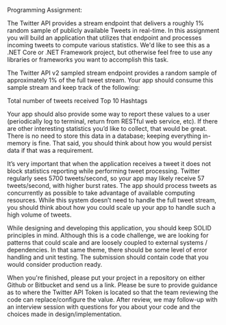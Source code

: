 
Programming Assignment:

The Twitter API provides a stream endpoint that delivers a roughly 1% random sample of publicly available Tweets in real-time. In this assignment you will build an application that utilizes that endpoint 
and processes incoming tweets to compute various statistics. We'd like to see this as a .NET Core or .NET Framework project, but otherwise feel free to use any libraries or frameworks you want to accomplish this task.

The Twitter API v2 sampled stream endpoint provides a random sample of approximately 1% of the full tweet stream. Your app should consume this sample stream and keep track of the following:

Total number of tweets received 
Top 10 Hashtags
 

Your app should also provide some way to report these values to a user (periodically log to terminal, return from RESTful web service, etc). If there are other interesting statistics you’d like to collect, that would be great. There is no need to store this data in a database; keeping everything in-memory is fine. That said, you should think about how you would persist data if that was a requirement.

 

It’s very important that when the application receives a tweet it does not block statistics reporting while performing tweet processing. Twitter regularly sees 5700 tweets/second, so your app may likely receive 57 tweets/second, with higher burst rates. The app should process tweets as concurrently as possible to take advantage of available computing resources. While this system doesn’t need to handle the full tweet stream, you should think about how you could scale up your app to handle such a high volume of tweets.

 

While designing and developing this application, you should keep SOLID principles in mind. Although this is a code challenge, we are looking for patterns that could scale and are loosely coupled to external systems / dependencies. In that same theme, there should be some level of error handling and unit testing. The submission should contain code that you would consider production ready.

 

When you're finished, please put your project in a repository on either Github or Bitbucket and send us a link. Please be sure to provide guidance as to where the Twitter API Token is located so that the team reviewing the code can replace/configure the value. After review, we may follow-up with an interview session with questions for you about your code and the choices made in design/implementation.

 
